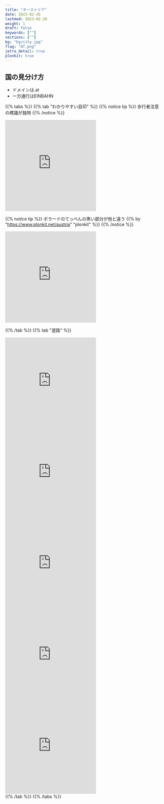 ```yaml
---
title: "オーストリア"
date: 2023-02-26
lastmod: 2023-02-26
weight: 1
draft: false
keywords: [""]
sections: [""]
bg: "bg/city.jpg"
flag: "AT.png"
jetro_detail: true
plonkit: true
---
```


<div class="main-desciption country-description">
    <h2 class="section-title">国の見分け方</h2>
    <ul class="rule-list">
        <li>ドメインは<span class="quiz">.at</span></li>
        <li>一方通行は<span class="quiz">EINBAHN</span></li>
    </ul>
</div>

{{% tabs  %}}
{{% tab "わかりやすい目印" %}}
{{% notice tip %}}
歩行者注意の標識が独特
{{% /notice %}}
<div class="googlemap-if">
<iframe src="https://www.google.com/maps/embed?pb=!4v1681157746176!6m8!1m7!1smM2gvwT8Z5ib397dxz_0tg!2m2!1d47.81170494457491!2d13.04180991648901!3f156.54386919456383!4f-5.792545475644886!5f3.325193203789971" width="295" height="295" style="border:0;" allowfullscreen="" loading="lazy" referrerpolicy="no-referrer-when-downgrade"></iframe>
</div>

{{% notice tip %}}
ボラードのてっぺんの黒い部分が他と違う {{% by "https://www.plonkit.net/austria" "plonkit" %}}
{{% /notice %}}
<div class="googlemap-if">
<iframe src="https://www.google.com/maps/embed?pb=!4v1681158229108!6m8!1m7!1s7bvE-BvQyNUuEQpMjNzdiA!2m2!1d47.55036127886682!2d14.93573644850267!3f14.20263664834302!4f-21.935997945926587!5f3.227515404800811" width="295" height="295" style="border:0;" allowfullscreen="" loading="lazy" referrerpolicy="no-referrer-when-downgrade"></iframe>
</div>

{{% /tab %}}
{{% tab "道路" %}}
<div class="googlemap-if">
<div class="googlemap-if">
<iframe src="https://www.google.com/maps/embed?pb=!4v1679348331549!6m8!1m7!1syoCvv9BpJ9Czz68JcdAEzQ!2m2!1d47.81087658514463!2d13.04039569934649!3f61.99143518934463!4f4.631820064219227!5f3.325193203789971" width="295" height="295" style="border:0;" allowfullscreen="" loading="lazy" referrerpolicy="no-referrer-when-downgrade"></iframe>
<iframe src="https://www.google.com/maps/embed?pb=!4v1680775964600!6m8!1m7!1syoCvv9BpJ9Czz68JcdAEzQ!2m2!1d47.81087658514463!2d13.04039569934649!3f43.58011647142097!4f-0.1349558094340182!5f2.9078842684879733" width="295" height="295" style="border:0;" allowfullscreen="" loading="lazy" referrerpolicy="no-referrer-when-downgrade"></iframe>
<iframe src="https://www.google.com/maps/embed?pb=!4v1681158036021!6m8!1m7!1s91xtxpikuxur_NyQ6dw5HA!2m2!1d47.89811051788531!2d16.24695956535073!3f114.56769570513492!4f-15.239991071294483!5f3.325193203789971" width="295" height="295" style="border:0;" allowfullscreen="" loading="lazy" referrerpolicy="no-referrer-when-downgrade"></iframe>
<iframe src="https://www.google.com/maps/embed?pb=!4v1681158108556!6m8!1m7!1sER4P9pBiaRkkR3Qu9pi9ZA!2m2!1d47.89363239551392!2d16.25148431975187!3f236.3365576952949!4f-0.429246383636567!5f3.239634774221064" width="295" height="295" style="border:0;" allowfullscreen="" loading="lazy" referrerpolicy="no-referrer-when-downgrade"></iframe>
<iframe src="https://www.google.com/maps/embed?pb=!4v1681158132077!6m8!1m7!1skYAcidW5UeHd3ZTv74HJEg!2m2!1d48.1522758245809!2d16.36759006014776!3f247.02015305632165!4f-12.741577782447749!5f3.325193203789971" width="295" height="295" style="border:0;" allowfullscreen="" loading="lazy" referrerpolicy="no-referrer-when-downgrade"></iframe>
</div>
{{% /tab %}}
{{% /tabs %}}